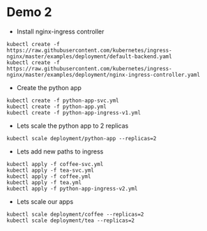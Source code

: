 # Demo 2

* Install nginx-ingress controller

```
kubectl create -f https://raw.githubusercontent.com/kubernetes/ingress-nginx/master/examples/deployment/default-backend.yaml
kubectl create -f https://raw.githubusercontent.com/kubernetes/ingress-nginx/master/examples/deployment/nginx-ingress-controller.yaml
```

* Create the python app

```
kubectl create -f python-app-svc.yml
kubectl create -f python-app.yml
kubectl create -f python-app-ingress-v1.yml
```

* Lets scale the python app to 2 replicas

```
kubectl scale deployment/python-app --replicas=2
```


* Lets add new paths to ingress

```
kubectl apply -f coffee-svc.yml
kubectl apply -f tea-svc.yml
kubectl apply -f coffee.yml
kubectl apply -f tea.yml
kubectl apply -f python-app-ingress-v2.yml
```

* Lets scale our apps

```
kubectl scale deployment/coffee --replicas=2
kubectl scale deployment/tea --replicas=2
```
